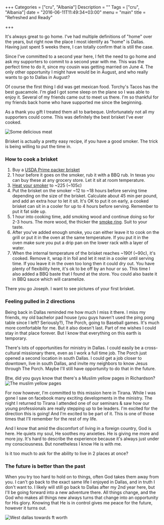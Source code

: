 +++
Categories = ["cru", "Albania"]
Description = ""
Tags = ["cru", "Albania"]
date = "2016-06-11T11:49:34+03:00"
menu = "main"
title = "Refreshed and Ready"

+++

It's always great to go home.  I've had multiple definitions of "home" over the years, but right now the place I most identify as "home" is Dallas.  Having just spent 5 weeks there, I can totally confirm that is still the case.

Since I've committed to a second year here, I felt the need to go home and ask my supporters to commit to a second year with me.  This was the perfect time to do it, since my cousin was getting married on June 4.  The only other opportunity I might have would be in August, and who really wants to go to Dallas in August?

Of course the first thing I did was get mexican food.  Torchy's Tacos has the best guacamole.  I'm glad I got some sleep on the plane so I was able to enjoy it.  Several of my friends came out to meet us there.  I'm so thankful for my friends back home who have supported me since the beginning.

As a thank you gift I treated them all to barbeque.  Unfortunately not all my supporters could come.  This was definitely the best brisket I've ever cooked.

![Some delicious meat](/images/bbq_06_05_2016.jpg)

Brisket is actually a pretty easy recipe, if you have a good smoker.  The trick is being willing to put the time in.

### How to cook a brisket
1. Buy a [USDA Prime packer brisket](http://www.texasmonthly.com/food/bbq-anatomy-101-know-your-brisket/)
2. 1 hour before it goes on the smoker, rub it with a BBQ rub.  In texas you can buy these at any grocery store.  Let it sit at room temperature.
3. [Heat your smoker](http://www.wikihow.com/Use-a-Charcoal-Smoker) to ~225 (~105c)
4. Put the brisket on the smoker ~12 to ~18 hours before serving time depending on the size of the brisket.  Calculate about 45 min per pound, and add an extra hour to let it sit.  It's OK to put it on early, a cooked brisket can sit in a cooler for up to 4 hours before serving.
Remember to put it fat side up.
5. 1 hour into cooking time, add smoking wood and continue doing so for 2-3 hours.  The more wood, the thicker the [smoke ring](http://bbq.about.com/od/barbecuehelp/g/gsmokering.htm).  Suit to your taste.
6. After you've added enough smoke, you can either leave it to cook on the grill or put it in the oven at the same temperature.  If you put it in the oven make sure you put a drip pan on the lower rack with a layer of water.
7. When the internal temperature of the brisket reaches ~190f (~90c), it's cooked.  Remove it, wrap it in foil and let it rest in a cooler until serving time.  If you leave it in the oven too long then it could dry out.  You have plenty of flexibility here, it's ok to be off by an hour or so.  This time I also added a BBQ baste that I found at the store.  You could also baste it in BBQ sauce which will caramelize.

There you go Joseph.  I want to see pictures of your first brisket.

### Feeling pulled in 2 directions

Being back in Dallas reminded me how much I miss it there.  I miss my friends, my old bachelor pad house (you guys haven't used the ping pong table since I left? Seriously?), The Porch, going to Baseball games.  It's much more comfortable for me.  But it also doesn't last.  Part of me wishes I could stay in that place forever.  But I know that everything on this earth is temporary.

There's lots of opportunities for ministry in Dallas.  I could easily be a cross-cultural missionary there, even as I work a full time job.  The Porch just opened a second location in south Dallas.  I could get a job closer to downtown, live in south Dallas, and invite my neighbors to know Jesus through The Porch.  Maybe I'll still have opportunity to do that in the future.

Btw, did you guys know that there's a Muslim yellow pages in Richardson?
![The muslim yellow pages](/images/muslim_yellow_pages.640x.jpg)

For now however, I'm committed to this mission here in Tirana.  While I was gone I saw on facebook many exciting developments in the ministry.  The night I returned to Tirana I attended one of our seminars & saw how our young professionals are really stepping up to be leaders.  I'm excited for the direction this is going!  And I'm excited to be part of it.  This is one of those times that I'll remember for the rest of my life.

And I know that amid the discomfort of living in a foreign country, God is here.  He quiets my soul, He soothes my anxieties.  He is giving me more and more joy.  It's hard to describe the experience because it's always just under my consciousness.  But nonetheless I know He is with me.

Is it too much to ask for the ability to live in 2 places at once?

### The future is better than the past

When you try too hard to hold on to things, often God takes them away from you.  I can't go back to the exact same life I enjoyed in Dallas, and in truth I don't want to.  I likely will still go back to Dallas after my 2nd year here, but I'll be going forward into a new adventure there.  All things change, and the God who makes all things new always turns that change into an opportunity for His glory.  Knowing that He is in control gives me peace for the future, however it turns out.

![West dallas towards ft worth](/images/west_dallas_towards_ft_worth.640x.jpg)